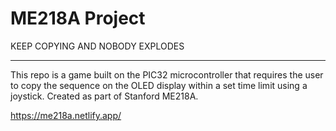 # ME218A Project 

KEEP COPYING AND NOBODY EXPLODES

---------------------------------------------------------------------------------------------------------

This repo is a game built on the PIC32 microcontroller that requires the user to copy the sequence on
the OLED display within a set time limit using a joystick. Created as part of Stanford ME218A.
 
https://me218a.netlify.app/
